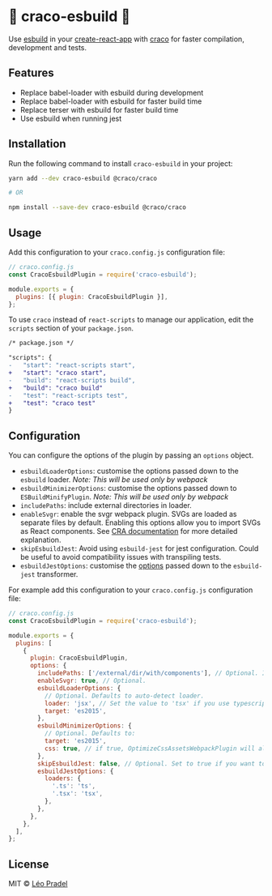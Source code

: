 # 🚀 craco-esbuild 🚀

Use [esbuild](https://github.com/evanw/esbuild) in your [create-react-app](https://create-react-app.dev/) with [craco](https://github.com/gsoft-inc/craco) for faster compilation, development and tests.

## Features

- Replace babel-loader with esbuild during development
- Replace babel-loader with esbuild for faster build time
- Replace terser with esbuild for faster build time
- Use esbuild when running jest

## Installation

Run the following command to install `craco-esbuild` in your project:

```sh
yarn add --dev craco-esbuild @craco/craco

# OR

npm install --save-dev craco-esbuild @craco/craco
```

## Usage

Add this configuration to your `craco.config.js` configuration file:

```js
// craco.config.js
const CracoEsbuildPlugin = require('craco-esbuild');

module.exports = {
  plugins: [{ plugin: CracoEsbuildPlugin }],
};
```

To use `craco` instead of `react-scripts` to manage our application, edit the `scripts` section of your `package.json`.

```diff
/* package.json */

"scripts": {
-   "start": "react-scripts start",
+   "start": "craco start",
-   "build": "react-scripts build",
+   "build": "craco build"
-   "test": "react-scripts test",
+   "test": "craco test"
}
```

## Configuration

You can configure the options of the plugin by passing an `options` object.

- `esbuildLoaderOptions`: customise the options passed down to the `esbuild` loader. _Note: This will be used only by webpack_
- `esbuildMinimizerOptions`: customise the options passed down to `ESBuildMinifyPlugin`. _Note: This will be used only by webpack_
- `includePaths`: include external directories in loader.
- `enableSvgr`: enable the svgr webpack plugin. SVGs are loaded as separate files by default. Enabling this options allow you to import SVGs as React components. See [CRA documentation](https://create-react-app.dev/docs/adding-images-fonts-and-files/#adding-svgs) for more detailed explanation.
- `skipEsbuildJest`: Avoid using `esbuild-jest` for jest configuration. Could be useful to avoid compatibility issues with transpiling tests.
- `esbuildJestOptions`: customise the [options](https://github.com/aelbore/esbuild-jest#setting-up-jest-config-file-with-transformoptions) passed down to the `esbuild-jest` transformer.

For example add this configuration to your `craco.config.js` configuration file:

```js
// craco.config.js
const CracoEsbuildPlugin = require('craco-esbuild');

module.exports = {
  plugins: [
    {
      plugin: CracoEsbuildPlugin,
      options: {
        includePaths: ['/external/dir/with/components'], // Optional. If you want to include components which are not in src folder
        enableSvgr: true, // Optional.
        esbuildLoaderOptions: {
          // Optional. Defaults to auto-detect loader.
          loader: 'jsx', // Set the value to 'tsx' if you use typescript
          target: 'es2015',
        },
        esbuildMinimizerOptions: {
          // Optional. Defaults to:
          target: 'es2015',
          css: true, // if true, OptimizeCssAssetsWebpackPlugin will also be replaced by esbuild.
        },
        skipEsbuildJest: false, // Optional. Set to true if you want to use babel for jest tests,
        esbuildJestOptions: {
          loaders: {
            '.ts': 'ts',
            '.tsx': 'tsx',
          },
        },
      },
    },
  ],
};
```

## License

MIT © [Léo Pradel](https://www.leopradel.com/)
